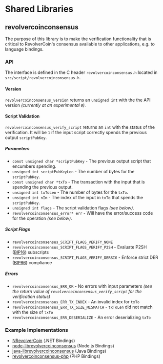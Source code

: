 Shared Libraries
================

## revolvercoinconsensus

The purpose of this library is to make the verification functionality that is critical to RevolverCoin's consensus available to other applications, e.g. to language bindings.

### API

The interface is defined in the C header `revolvercoinconsensus.h` located in  `src/script/revolvercoinconsensus.h`.

#### Version

`revolvercoinconsensus_version` returns an `unsigned int` with the the API version *(currently at an experimental `0`)*.

#### Script Validation

`revolvercoinconsensus_verify_script` returns an `int` with the status of the verification. It will be `1` if the input script correctly spends the previous output `scriptPubKey`.

##### Parameters
- `const unsigned char *scriptPubKey` - The previous output script that encumbers spending.
- `unsigned int scriptPubKeyLen` - The number of bytes for the `scriptPubKey`.
- `const unsigned char *txTo` - The transaction with the input that is spending the previous output.
- `unsigned int txToLen` - The number of bytes for the `txTo`.
- `unsigned int nIn` - The index of the input in `txTo` that spends the `scriptPubKey`.
- `unsigned int flags` - The script validation flags *(see below)*.
- `revolvercoinconsensus_error* err` - Will have the error/success code for the operation *(see below)*.

##### Script Flags
- `revolvercoinconsensus_SCRIPT_FLAGS_VERIFY_NONE`
- `revolvercoinconsensus_SCRIPT_FLAGS_VERIFY_P2SH` - Evaluate P2SH ([BIP16](https://github.com/revolvercoin/bips/blob/master/bip-0016.mediawiki)) subscripts
- `revolvercoinconsensus_SCRIPT_FLAGS_VERIFY_DERSIG` - Enforce strict DER ([BIP66](https://github.com/revolvercoin/bips/blob/master/bip-0066.mediawiki)) compliance

##### Errors
- `revolvercoinconsensus_ERR_OK` - No errors with input parameters *(see the return value of `revolvercoinconsensus_verify_script` for the verification status)*
- `revolvercoinconsensus_ERR_TX_INDEX` - An invalid index for `txTo`
- `revolvercoinconsensus_ERR_TX_SIZE_MISMATCH` - `txToLen` did not match with the size of `txTo`
- `revolvercoinconsensus_ERR_DESERIALIZE` - An error deserializing `txTo`

### Example Implementations
- [NRevolverCoin](https://github.com/NicolasDorier/NRevolverCoin/blob/master/NRevolverCoin/Script.cs#L814) (.NET Bindings)
- [node-librevolvercoinconsensus](https://github.com/bitpay/node-librevolvercoinconsensus) (Node.js Bindings)
- [java-librevolvercoinconsensus](https://github.com/dexX7/java-librevolvercoinconsensus) (Java Bindings)
- [revolvercoinconsensus-php](https://github.com/Bit-Wasp/revolvercoinconsensus-php) (PHP Bindings)
